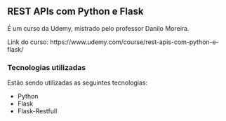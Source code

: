 ## REST APIs com Python e Flask
<p> É um curso da Udemy, mistrado pelo professor <a href="https://www.linkedin.com/in/odanilomoreira/"  style="text-decoration: none;"> Danilo Moreira. </a> </p>
<p style="text-decoration: none;"> Link do curso: https://www.udemy.com/course/rest-apis-com-python-e-flask/ </p>


### Tecnologias utilizadas
Estão sendo utilizadas as seguintes tecnologias:
<ul>
  <li>Python</li>
  <li>Flask</li>
  <li>Flask-Restfull</li>
</ul>
